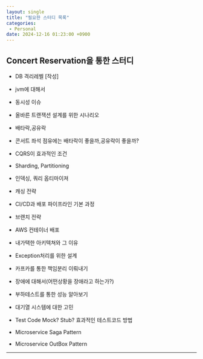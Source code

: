 ```yaml
---
layout: single
title: "필요한 스터디 목록"
categories: 
 - Personal
date: 2024-12-16 01:23:00 +0900
---
```


## Concert Reservation을 통한 스터디
- DB 격리레벨 [작성]
- jvm에 대해서
- 동시성 이슈
- 올바른 트랜잭션 설계를 위한 시나리오
- 배타락,공유락
- 콘서트 좌석 점유에는 배타락이 좋을까,공유락이 좋을까?
- CQRS이 효과적인 조건
- Sharding, Partitioning
- 인덱싱, 쿼리 옵티마이져
- 캐싱 전략
- CI/CD과 배포 파이프라인 기본 과정
- 브랜치 전략
- AWS 컨테이너 배포
- 내가택한 아키텍쳐와 그 이유
- Exception처리를 위한 설계
- 카프카를 통한 책임분리 이뤄내기
- 장애에 대해서(어떤상황을 장애라고 하는가?)
- 부하테스트를 통한 성능 알아보기
- 대기열 시스템에 대한 고민

- Test Code Mock? Stub? 효과적인 테스트코드 방법

- Microservice Saga Pattern
- Microservice OutBox Pattern

---



